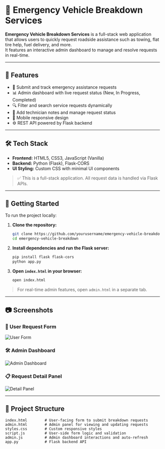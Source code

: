 # 🚨 Emergency Vehicle Breakdown Services

**Emergency Vehicle Breakdown Services** is a full-stack web application that allows users to quickly request roadside assistance such as towing, flat tire help, fuel delivery, and more.  
It features an interactive admin dashboard to manage and resolve requests in real-time.

---

## 🌟 Features

- 🚗 Submit and track emergency assistance requests
- 📊 Admin dashboard with live request status (New, In Progress, Completed)
- 🔍 Filter and search service requests dynamically
- 📝 Add technician notes and manage request status
- 📱 Mobile responsive design
- ⚙️ REST API powered by Flask backend

---

## 🛠️ Tech Stack

- **Frontend:** HTML5, CSS3, JavaScript (Vanilla)
- **Backend:** Python (Flask), Flask-CORS
- **UI Styling:** Custom CSS with minimal UI components

> ✅ This is a full-stack application. All request data is handled via Flask APIs.

---

## 🚀 Getting Started

To run the project locally:

1. **Clone the repository:**

    ```bash
    git clone https://github.com/yourusername/emergency-vehicle-breakdown.git
    cd emergency-vehicle-breakdown
    ```

2. **Install dependencies and run the Flask server:**

    ```bash
    pip install flask flask-cors
    python app.py
    ```

3. **Open `index.html` in your browser:**

    ```bash
    open index.html
    ```

> For real-time admin features, open `admin.html` in a separate tab.

---

## 📷 Screenshots

### 🧾 User Request Form  
![User Form](images/user-form.png)

### 🛠️ Admin Dashboard  
![Admin Dashboard](images/admin-dashboard.png)

### 📋 Request Detail Panel  
![Detail Panel](images/request-detail.png)

---

## 📂 Project Structure

```text
index.html        # User-facing form to submit breakdown requests
admin.html        # Admin panel for viewing and updating requests
styles.css        # Custom responsive styles
script.js         # User-side form logic and validation
admin.js          # Admin dashboard interactions and auto-refresh
app.py            # Flask backend API
